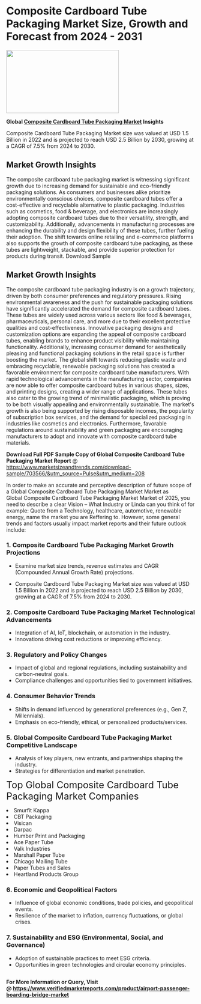 <H1>Composite Cardboard Tube Packaging Market Size, Growth and Forecast from 2024 - 2031</H1><img class="aligncenter size-medium wp-image-584254" src="https://thirdeyenews.in/wp-content/uploads/2024/09/Global-Market-Research-300x168.jpeg" alt="" width="300" height="168" /><p><strong>Global&nbsp;<a href="https://www.marketsizeandtrends.com/download-sample/703566/&amp;utm_source=Pulse&amp;utm_medium=208">Composite Cardboard Tube Packaging Market</a> Insights</strong></p><p>Composite Cardboard Tube Packaging Market size was valued at USD 1.5 Billion in 2022 and is projected to reach USD 2.5 Billion by 2030, growing at a CAGR of 7.5% from 2024 to 2030.</p><p><h2>Market Growth Insights</h2> The composite cardboard tube packaging market is witnessing significant growth due to increasing demand for sustainable and eco-friendly packaging solutions. As consumers and businesses alike prioritize environmentally conscious choices, composite cardboard tubes offer a cost-effective and recyclable alternative to plastic packaging. Industries such as cosmetics, food & beverage, and electronics are increasingly adopting composite cardboard tubes due to their versatility, strength, and customizability. Additionally, advancements in manufacturing processes are enhancing the durability and design flexibility of these tubes, further fueling their adoption. The shift towards online retailing and e-commerce platforms also supports the growth of composite cardboard tube packaging, as these tubes are lightweight, stackable, and provide superior protection for products during transit. Download Sample <h2>Market Growth Insights</h2> The composite cardboard tube packaging industry is on a growth trajectory, driven by both consumer preferences and regulatory pressures. Rising environmental awareness and the push for sustainable packaging solutions have significantly accelerated the demand for composite cardboard tubes. These tubes are widely used across various sectors like food & beverages, pharmaceuticals, personal care, and more due to their excellent protective qualities and cost-effectiveness. Innovative packaging designs and customization options are expanding the appeal of composite cardboard tubes, enabling brands to enhance product visibility while maintaining functionality. Additionally, increasing consumer demand for aesthetically pleasing and functional packaging solutions in the retail space is further boosting the market. The global shift towards reducing plastic waste and embracing recyclable, renewable packaging solutions has created a favorable environment for composite cardboard tube manufacturers. With rapid technological advancements in the manufacturing sector, companies are now able to offer composite cardboard tubes in various shapes, sizes, and printing designs, creating a wider range of applications. These tubes also cater to the growing trend of minimalistic packaging, which is proving to be both visually appealing and environmentally sustainable. The market's growth is also being supported by rising disposable incomes, the popularity of subscription box services, and the demand for specialized packaging in industries like cosmetics and electronics. Furthermore, favorable regulations around sustainability and green packaging are encouraging manufacturers to adopt and innovate with composite cardboard tube materials. </p><p><span class=""><strong>Download Full PDF Sample Copy of Global Composite Cardboard Tube Packaging Market Report</strong> @ <a href="https://www.marketsizeandtrends.com/download-sample/703566/&amp;utm_source=Pulse&amp;utm_medium=208" target="_blank">https://www.marketsizeandtrends.com/download-sample/703566/&amp;utm_source=Pulse&amp;utm_medium=208</a></span></p><p>In order to make an accurate and perceptive description of future scope of a Global&nbsp;Composite Cardboard Tube Packaging Market Market as Global&nbsp;Composite Cardboard Tube Packaging Market Market of 2025, you need to describe a clear Vision &ndash; What Industry or Linda can you think of for example: Quote from a Technology, healthcare, automotive, renewable energy, name the market you are Reffering to. However, some general trends and factors usually impact market reports and their future outlook include:</p><h3>1.&nbsp;<strong>Composite Cardboard Tube Packaging Market Growth Projections</strong></h3><ul><li>Examine market size trends, revenue estimates and CAGR (Compounded Annual Growth Rate) projections.</li><li><p>Composite Cardboard Tube Packaging Market size was valued at USD 1.5 Billion in 2022 and is projected to reach USD 2.5 Billion by 2030, growing at a CAGR of 7.5% from 2024 to 2030.</p></li></ul><h3>2.&nbsp;<strong>Composite Cardboard Tube Packaging Market Technological Advancements</strong></h3><ul><li>Integration of AI, IoT, blockchain, or automation in the industry.</li><li>Innovations driving cost reductions or improving efficiency.</li></ul><h3>3.&nbsp;<strong>Regulatory and Policy Changes</strong></h3><ul><li>Impact of global and regional regulations, including sustainability and carbon-neutral goals.</li><li>Compliance challenges and opportunities tied to government initiatives.</li></ul><h3>4.&nbsp;<strong>Consumer Behavior Trends</strong></h3><ul><li>Shifts in demand influenced by generational preferences (e.g., Gen Z, Millennials).</li><li>Emphasis on eco-friendly, ethical, or personalized products/services.</li></ul><h3>5.&nbsp;<strong>Global Composite Cardboard Tube Packaging Market Competitive Landscape</strong></h3><ul><li>Analysis of key players, new entrants, and partnerships shaping the industry.</li><li>Strategies for differentiation and market penetration.</li></ul><p data-pm-slice="1 1 []"><span style="color: inherit; font-family: inherit; font-size: 25px;">Top Global Composite Cardboard Tube Packaging Market Companies</span></p><div class="" data-test-id=""><p><li>Smurfit Kappa</li><li> CBT Packaging</li><li> Visican</li><li> Darpac</li><li> Humber Print and Packaging</li><li> Ace Paper Tube</li><li> Valk Industries</li><li> Marshall Paper Tube</li><li> Chicago Mailing Tube</li><li> Paper Tubes and Sales</li><li> Heartland Products Group</li></p></div><h3>6.&nbsp;<strong>Economic and Geopolitical Factors</strong></h3><ul><li>Influence of global economic conditions, trade policies, and geopolitical events.</li><li>Resilience of the market to inflation, currency fluctuations, or global crises.</li></ul><h3>7.&nbsp;<strong>Sustainability and ESG (Environmental, Social, and Governance)</strong></h3><ul><li>Adoption of sustainable practices to meet ESG criteria.</li><li>Opportunities in green technologies and circular economy principles.</li></ul><h2><strong style="font-size: 14px;">For More Information or Query, Visit @&nbsp;</strong><a style="background-color: #ffffff; font-size: 14px;" href="https://www.marketsizeandtrends.com/report/composite-cardboard-tube-packaging-market/" target="_blank">https://www.verifiedmarketreports.com/product/airport-passenger-boarding-bridge-market</a></h2>
